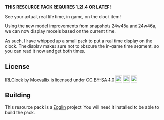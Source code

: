 **THIS RESOURCE PACK REQUIRES 1.21.4 OR LATER!**

See your actual, real life time, in game, on the clock item!

Using the new model improvements from snapshots 24w45a and 24w46a, we can now display models based on the current time.

As such, I have whipped up a small pack to put a real time display on the clock. The display makes sure not to obscure the in-game time segment, so you can read it now and get both times.

## License
 <p xmlns:cc="http://creativecommons.org/ns#" xmlns:dct="http://purl.org/dc/terms/"><a property="dct:title" rel="cc:attributionURL" href="https://github.com/moxvallix/irlclock">IRLClock</a> by <a rel="cc:attributionURL dct:creator" property="cc:attributionName" href="https://moxvallix.com/">Moxvallix</a> is licensed under <a href="https://creativecommons.org/licenses/by-sa/4.0/?ref=chooser-v1" target="_blank" rel="license noopener noreferrer" style="display:inline-block;">CC BY-SA 4.0<img style="height:22px!important;margin-left:3px;vertical-align:text-bottom;" src="https://mirrors.creativecommons.org/presskit/icons/cc.svg?ref=chooser-v1" alt=""><img style="height:22px!important;margin-left:3px;vertical-align:text-bottom;" src="https://mirrors.creativecommons.org/presskit/icons/by.svg?ref=chooser-v1" alt=""><img style="height:22px!important;margin-left:3px;vertical-align:text-bottom;" src="https://mirrors.creativecommons.org/presskit/icons/sa.svg?ref=chooser-v1" alt=""></a></p> 

## Building
This resource pack is a [Zoglin](https://zoglin.dev/) project. You will need it installed to be able to build the pack.